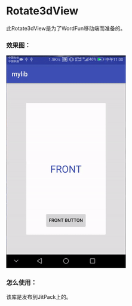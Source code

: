 # Rotate3dView
此Rotate3dView是为了WordFun移动端而准备的。

### 效果图：

![image](https://github.com/BenjaminFF/Rotate3dView/blob/master/Rotate3d.gif )

### 怎么使用：

该库是发布到JitPack上的。



